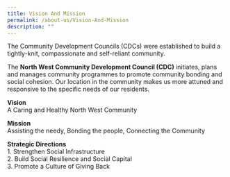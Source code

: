 ```yaml
---
title: Vision And Mission
permalink: /about-us/Vision-And-Mission
description: ""
---
```

The Community Development Councils (CDCs) were established to build a tightly-knit, compassionate and self-reliant community. 

The **North West Community Development Council (CDC)** initiates, plans and manages community programmes to promote community bonding and social cohesion. Our location in the community makes us more attuned and responsive to the specific needs of our residents.

**Vision**  
A Caring and Healthy North West Community  

**Mission**  
Assisting the needy, Bonding the people, Connecting the Community

**Strategic Directions**  
1\. Strengthen Social Infrastructure  
2\. Build Social Resilience and Social Capital  
3\. Promote a Culture of Giving Back
